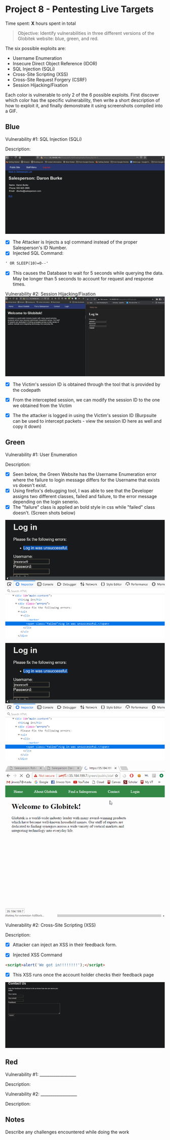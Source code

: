 # Project 8 - Pentesting Live Targets

Time spent: **X** hours spent in total

> Objective: Identify vulnerabilities in three different versions of the Globitek website: blue, green, and red.

The six possible exploits are:

* Username Enumeration
* Insecure Direct Object Reference (IDOR)
* SQL Injection (SQLi)
* Cross-Site Scripting (XSS)
* Cross-Site Request Forgery (CSRF)
* Session Hijacking/Fixation

Each color is vulnerable to only 2 of the 6 possible exploits. First discover which color has the specific vulnerability, then write a short description of how to exploit it, and finally demonstrate it using screenshots compiled into a GIF.

## Blue

Vulnerability #1: SQL Injection (SQLi) 

Description:

![alt text](https://github.com/ethansam911/code_path_week_9/blob/main/blue_sql_injection.gif)

  * [x]  The Attacker is Injects a sql command instead of the proper Salesperson's ID Number.
  * [x]  Injected SQL Command:
  ```html
' OR SLEEP(10)=0--'
  ```
  * [x]  This causes the Database to wait for 5 seconds while querying the data. May be longer than 5 seconds to account for request and response times.



Vulnerability #2: Session Hijacking/Fixation
![alt text](https://github.com/ethansam911/code_path_week_9/blob/main/blue_session_hijacking.gif)

  * [x]  The Victim's session ID is obtained through the tool that is provided by the codepath
  * [x]  From the intercepted session, we can modify the session ID to the one we obtained from the Victim
  * [x]  The the attacker is logged in using the Victim's session ID
(Burpsuite can be used to intercept packets - view the session ID here as well and copy it down)



## Green

Vulnerability #1: User Enumeration

Description:

 * [x]  Seen below, the Green Website has the Username Enumeration error where the failure to login message differs for the Username that exists vs doesn't exist.
  * [x]  Using firefox's debugging tool, I was able to see that the Developer assigns two different classes, failed and failure, to the error message depending on the login senerio.
  * [x]  The "failure" class is applied an bold style in css while "failed" class doesn't. (Screen shots below)

![alt text](https://github.com/ethansam911/code_path_week_9/blob/main/green_login_1.png)

![alt text](https://github.com/ethansam911/code_path_week_9/blob/main/green_login_2.png)

![alt text](https://github.com/ethansam911/code_path_week_9/blob/main/green_user_enumeration.gif)


Vulnerability #2: Cross-Site Scripting (XSS)

Description:

* [x]  Attacker can inject an XSS in their feedback form.

* [x] Injected XSS Command    

```html
<script>alert('We got in!!!!!!!!');</script>
```
* [x]  This XSS runs once the account holder checks their feedback page

![alt text](https://github.com/ethansam911/code_path_week_9/blob/main/green_xss.gif)


## Red

Vulnerability #1: __________________

Description:



Vulnerability #2: __________________

Description:




## Notes

Describe any challenges encountered while doing the work

